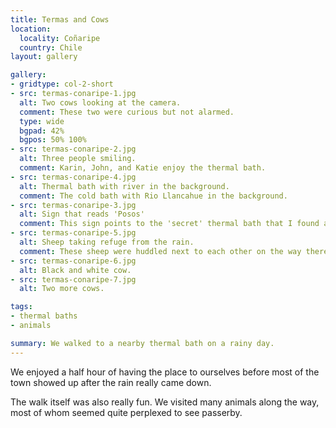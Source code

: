 ```yaml
---
title: Termas and Cows
location:
  locality: Coñaripe
  country: Chile
layout: gallery

gallery:
- gridtype: col-2-short
- src: termas-conaripe-1.jpg
  alt: Two cows looking at the camera.
  comment: These two were curious but not alarmed.
  type: wide
  bgpad: 42%
  bgpos: 50% 100%
- src: termas-conaripe-2.jpg
  alt: Three people smiling.
  comment: Karin, John, and Katie enjoy the thermal bath.
- src: termas-conaripe-4.jpg
  alt: Thermal bath with river in the background.
  comment: The cold bath with Rio Llancahue in the background.
- src: termas-conaripe-3.jpg
  alt: Sign that reads 'Posos'
  comment: This sign points to the 'secret' thermal bath that I found after a brisk 5 minute walk in the rain. These baths were filled with slightly hotter water and thick black mud.
- src: termas-conaripe-5.jpg
  alt: Sheep taking refuge from the rain.
  comment: These sheep were huddled next to each other on the way there, but on the way back they were beginning to graze again.
- src: termas-conaripe-6.jpg
  alt: Black and white cow.
- src: termas-conaripe-7.jpg
  alt: Two more cows.

tags:
- thermal baths
- animals

summary: We walked to a nearby thermal bath on a rainy day.
---
```


We enjoyed a half hour of having the place to ourselves before most of the town showed up after the rain really came down.

The walk itself was also really fun. We visited many animals along the way, most of whom seemed quite perplexed to see passerby.

